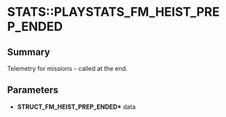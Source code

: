 # STATS::PLAYSTATS_FM_HEIST_PREP_ENDED

## Summary
Telemetry for missions - called at the end.

## Parameters
* **STRUCT_FM_HEIST_PREP_ENDED\*** data